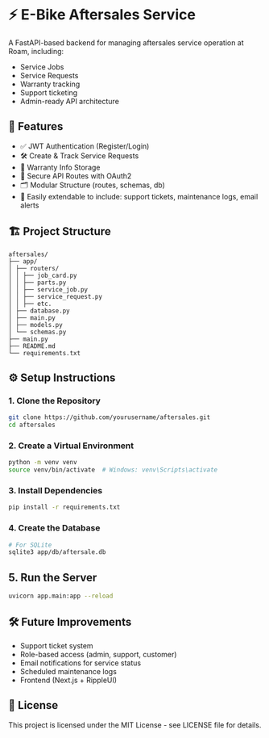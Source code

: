 # ⚡ E-Bike Aftersales Service 

A FastAPI-based backend for managing aftersales service operation at Roam, including:

- Service Jobs
- Service Requests
- Warranty tracking
- Support ticketing
- Admin-ready API architecture

## 🚀 Features

- ✅ JWT Authentication (Register/Login)
- 🛠️ Create & Track Service Requests
- 🧾 Warranty Info Storage
- 🔐 Secure API Routes with OAuth2
- 🗂️ Modular Structure (routes, schemas, db)
- 🌱 Easily extendable to include: support tickets, maintenance logs, email alerts

## 🏗️ Project Structure

```
aftersales/
├── app/
│ ├── routers/
│ │ ├── job_card.py
│ │ ├── parts.py
│ │ ├── service_job.py
│ │ ├── service_request.py
│ │ ├── etc.
│ ├── database.py
│ ├── main.py
│ ├── models.py
│ └── schemas.py
├── main.py
├── README.md
└── requirements.txt
```

## ⚙️ Setup Instructions

### 1. Clone the Repository

```bash
git clone https://github.com/yourusername/aftersales.git
cd aftersales
```

### 2. Create a Virtual Environment
```bash
python -m venv venv
source venv/bin/activate  # Windows: venv\Scripts\activate
```

### 3. Install Dependencies
```bash
pip install -r requirements.txt
```

### 4. Create the Database
```bash
# For SQLite
sqlite3 app/db/aftersale.db
```

## 5. Run the Server
```bash
uvicorn app.main:app --reload
```

## 🛠️ Future Improvements

- Support ticket system
- Role-based access (admin, support, customer)
- Email notifications for service status
- Scheduled maintenance logs
- Frontend (Next.js + RippleUI)

## 📄 License

This project is licensed under the MIT License - see LICENSE file for details.
